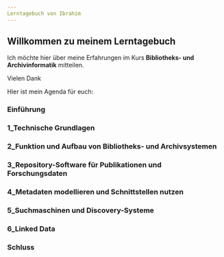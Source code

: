 ```yaml
---
Lerntagebuch von Ibrahim
---
```


## Willkommen zu meinem Lerntagebuch

Ich möchte hier über meine Erfahrungen im Kurs **Bibliotheks- und Archivinformatik** mitteilen.

Vielen Dank

Hier ist mein Agenda für euch:

###  Einführung   
###  1_Technische Grundlagen
###  2_Funktion und Aufbau von Bibliotheks- und Archivsystemen
###  3_Repository-Software für Publikationen und Forschungsdaten 
###  4_Metadaten modellieren und Schnittstellen nutzen
###  5_Suchmaschinen und Discovery-Systeme
###  6_Linked Data
###  Schluss

